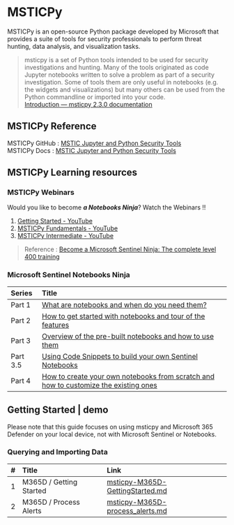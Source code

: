 # MSTICPy
MSTICPy is an open-source Python package developed by Microsoft that provides a suite of tools for security professionals to perform threat hunting, data analysis, and visualization tasks.

> msticpy is a set of Python tools intended to be used for security investigations and hunting. Many of the tools originated as code Jupyter notebooks written to solve a problem as part of a security investigation. Some of tools them are only useful in notebooks (e.g. the widgets and visualizations) but many others can be used from the Python commandline or imported into your code. <br>
[Introduction — msticpy 2.3.0 documentation](https://msticpy.readthedocs.io/en/latest/getting_started/Introduction.html)

## MSTICPy Reference
MSTICPy GitHub : [MSTIC Jupyter and Python Security Tools](https://github.com/microsoft/msticpy)<br>
MSTICPy Docs : [MSTIC Jupyter and Python Security Tools](https://msticpy.readthedocs.io/en/latest/GettingStarted.html)

## MSTICPy Learning resources  

### MSTICPy Webinars
Would you like to become ***a Notebooks Ninja***? Watch the Webinars !!
1. [Getting Started - YouTube](https://www.youtube.com/watch?v=JLOhfoovASE&t=2s)
2. [MSTICPy Fundamentals - YouTube](https://www.youtube.com/watch?v=S0knTOnA2Rk)
3. [MSTICPy Intermediate - YouTube](https://www.youtube.com/watch?v=Rpj-FS_0Wqg)

> Reference : [Become a Microsoft Sentinel Ninja: The complete level 400 training](https://techcommunity.microsoft.com/t5/microsoft-sentinel-blog/become-a-microsoft-sentinel-ninja-the-complete-level-400/ba-p/1246310)

### Microsoft Sentinel Notebooks Ninja
| Series | Title |
|:---|:---|
| Part 1 | [What are notebooks and when do you need them?](https://techcommunity.microsoft.com/t5/microsoft-sentinel-blog/becoming-a-microsoft-sentinel-notebooks-ninja-the-series/ba-p/2693491) |
| Part 2 | [How to get started with notebooks and tour of the features](https://techcommunity.microsoft.com/t5/microsoft-sentinel-blog/microsoft-sentinel-notebooks-ninja-part-2-getting-started-with/ba-p/2716661) |
| Part 3 | [Overview of the pre-built notebooks and how to use them](https://techcommunity.microsoft.com/t5/microsoft-sentinel-blog/microsoft-sentinel-notebooks-ninja-part-2-getting-started-with/ba-p/2716661) | 
| Part 3.5 | [Using Code Snippets to build your own Sentinel Notebooks](https://techcommunity.microsoft.com/t5/microsoft-sentinel-blog/using-code-snippets-to-build-your-own-sentinel-notebooks/ba-p/2965208) |
| Part 4 | [How to create your own notebooks from scratch and how to customize the existing ones](https://techcommunity.microsoft.com/t5/microsoft-sentinel-blog/using-code-snippets-to-build-your-own-sentinel-notebooks/ba-p/2965208) |

## Getting Started | demo
Please note that this guide focuses on using msticpy and Microsoft 365 Defender on your local device, not with Microsoft Sentinel or Notebooks.

### Querying and Importing Data
| # | Title | Link |
|:---|:---|:---|
|1 | M365D / Getting Started  | [msticpy-M365D-GettingStarted.md](https://github.com/LearningKijo/MSTICPy/blob/main/msticpy-demo/msticpy-M365D-GettingStarted.md) |
|2 | M365D / Process Alerts | [msticpy-M365D-process_alerts.md](https://github.com/LearningKijo/MSTICPy/blob/main/msticpy-demo/msticpy-M365D-process_alerts.md)
